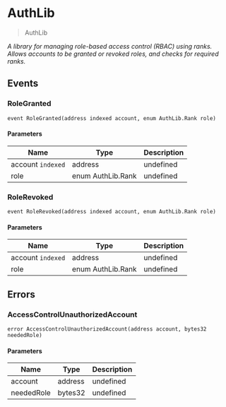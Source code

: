 # AuthLib



> AuthLib



*A library for managing role-based access control (RBAC) using ranks. Allows accounts to be granted or revoked roles, and checks for required ranks.*


## Events

### RoleGranted

```solidity
event RoleGranted(address indexed account, enum AuthLib.Rank role)
```





#### Parameters

| Name | Type | Description |
|---|---|---|
| account `indexed` | address | undefined |
| role  | enum AuthLib.Rank | undefined |

### RoleRevoked

```solidity
event RoleRevoked(address indexed account, enum AuthLib.Rank role)
```





#### Parameters

| Name | Type | Description |
|---|---|---|
| account `indexed` | address | undefined |
| role  | enum AuthLib.Rank | undefined |



## Errors

### AccessControlUnauthorizedAccount

```solidity
error AccessControlUnauthorizedAccount(address account, bytes32 neededRole)
```





#### Parameters

| Name | Type | Description |
|---|---|---|
| account | address | undefined |
| neededRole | bytes32 | undefined |



